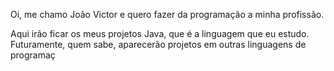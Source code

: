 Oi, me chamo João Victor e quero fazer da programação a minha profissão.

Aqui irão ficar os meus projetos Java, que é a linguagem que eu estudo. Futuramente, quem sabe, aparecerão projetos em outras linguagens de programaç
